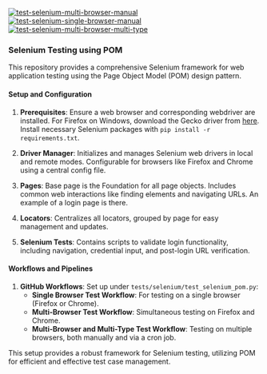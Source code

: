 [![test-selenium-multi-browser-manual](https://github.com/thaer899/selenium-pom-py/actions/workflows/test-selenium-multi-browser-manual.yml/badge.svg?branch=master)](https://github.com/thaer899/selenium-pom-py/actions/workflows/test-selenium-multi-browser-manual.yml)
[![test-selenium-single-browser-manual](https://github.com/thaer899/selenium-pom-py/actions/workflows/test-selenium-single-browser-manual.yml/badge.svg?branch=master)](https://github.com/thaer899/selenium-pom-py/actions/workflows/test-selenium-single-browser-manual)
[![test-selenium-multi-browser-multi-type](https://github.com/thaer899/selenium-pom-py/actions/workflows/test-selenium-multi-browser-multi-type.yml/badge.svg?branch=master)](https://github.com/thaer899/selenium-pom-py/actions/workflows/test-selenium-multi-browser-multi-type.yml)

### Selenium Testing using POM

This repository provides a comprehensive Selenium framework for web application testing using the Page Object Model (POM) design pattern.

#### Setup and Configuration

1. **Prerequisites**: Ensure a web browser and corresponding webdriver are installed. For Firefox on Windows, download the Gecko driver from [here](https://github.com/mozilla/geckodriver/releases). Install necessary Selenium packages with `pip install -r requirements.txt`.

2. **Driver Manager**: Initializes and manages Selenium web drivers in local and remote modes. Configurable for browsers like Firefox and Chrome using a central config file.

3. **Pages**: Base page is the Foundation for all page objects. Includes common web interactions like finding elements and navigating URLs. An example of a login page is there.

4. **Locators**: Centralizes all locators, grouped by page for easy management and updates.

5. **Selenium Tests**: Contains scripts to validate login functionality, including navigation, credential input, and post-login URL verification.

#### Workflows and Pipelines

1. **GitHub Workflows**: Set up under `tests/selenium/test_selenium_pom.py`:
   - **Single Browser Test Workflow**: For testing on a single browser (Firefox or Chrome).
   - **Multi-Browser Test Workflow**: Simultaneous testing on Firefox and Chrome.
   - **Multi-Browser and Multi-Type Test Workflow**: Testing on multiple browsers, both manually and via a cron job.

This setup provides a robust framework for Selenium testing, utilizing POM for efficient and effective test case management.
